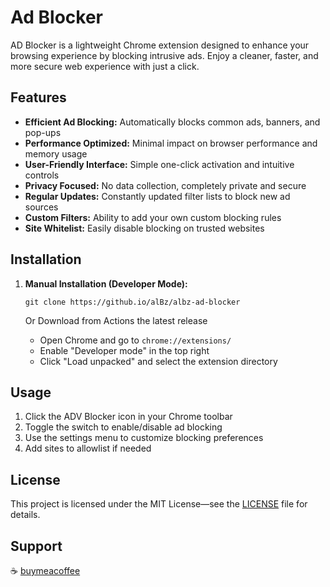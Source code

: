 # Ad Blocker

AD Blocker is a lightweight Chrome extension designed to enhance your browsing experience by blocking intrusive ads.
Enjoy a cleaner, faster, and more secure web experience with just a click.

## Features

- **Efficient Ad Blocking:** Automatically blocks common ads, banners, and pop-ups
- **Performance Optimized:** Minimal impact on browser performance and memory usage
- **User-Friendly Interface:** Simple one-click activation and intuitive controls
- **Privacy Focused:** No data collection, completely private and secure
- **Regular Updates:** Constantly updated filter lists to block new ad sources
- **Custom Filters:** Ability to add your own custom blocking rules
- **Site Whitelist:** Easily disable blocking on trusted websites

## Installation

1. **Manual Installation (Developer Mode):**

   `git clone https://github.io/alBz/albz-ad-blocker`

   Or Download from Actions the latest release
   
   - Open Chrome and go to `chrome://extensions/`
   - Enable "Developer mode" in the top right
   - Click "Load unpacked" and select the extension directory

## Usage

1. Click the ADV Blocker icon in your Chrome toolbar
2. Toggle the switch to enable/disable ad blocking
3. Use the settings menu to customize blocking preferences
4. Add sites to allowlist if needed


## License

This project is licensed under the MIT License—see the [LICENSE](LICENSE) file for details.

## Support

☕️ [buymeacoffee](https://buymeacoffee.com/albz)
